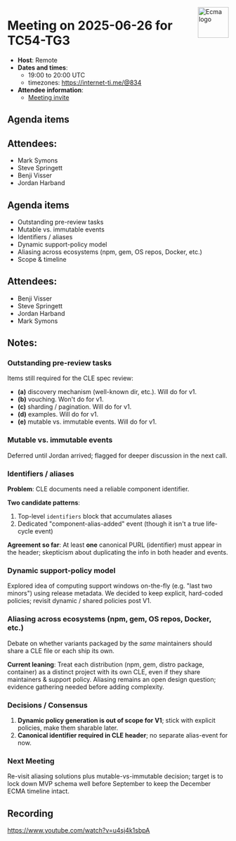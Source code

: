 <img src="https://tc54.org/images/ecma.svg" align="right" height="70" alt="Ecma logo" /> <!-- markdownlint-disable-line MD041 -->

# Meeting on 2025-06-26 for TC54-TG3

- **Host**: Remote
- **Dates and times**:
    - 19:00 to 20:00 UTC
    - timezones: https://internet-ti.me/@834
- **Attendee information**:
  - [Meeting invite](https://calendar.google.com/calendar/event?action=TEMPLATE&tmeid=MGNlbWgwcDdoYWtwbjhvZ[…]4f08c63792f2e654f2a7ebc%40group.calendar.google.com&scp=ALL)

## Agenda items

## Attendees:

- Mark Symons
- Steve Springett
- Benji Visser
- Jordan Harband

## Agenda items

- Outstanding pre-review tasks
- Mutable vs. immutable events
- Identifiers / aliases
- Dynamic support-policy model
- Aliasing across ecosystems (npm, gem, OS repos, Docker, etc.)
- Scope & timeline

## Attendees:

- Benji Visser
- Steve Springett
- Jordan Harband
- Mark Symons

## Notes:

### Outstanding pre-review tasks

Items still required for the CLE spec review:
- **(a)** discovery mechanism (well-known dir, etc.). Will do for v1.
- **(b)** vouching. Won't do for v1.
- **(c)** sharding / pagination. Will do for v1.
- **(d)** examples. Will do for v1.
- **(e)** mutable vs. immutable events. Will do for v1.

### Mutable vs. immutable events
Deferred until Jordan arrived; flagged for deeper discussion in the next call.

### Identifiers / aliases
**Problem**: CLE documents need a reliable component identifier.

**Two candidate patterns**:
1. Top-level `identifiers` block that accumulates aliases
2. Dedicated "component-alias-added" event (though it isn't a true life-cycle event)

**Agreement so far**: At least **one** canonical PURL (identifier) must appear in the header; skepticism about duplicating the info in both header and events.

### Dynamic support-policy model
Explored idea of computing support windows on-the-fly (e.g. "last two minors") using release metadata. We decided to keep explicit, hard-coded policies; revisit dynamic / shared policies post V1.

### Aliasing across ecosystems (npm, gem, OS repos, Docker, etc.)
Debate on whether variants packaged by the *same* maintainers should share a CLE file or each ship its own.

**Current leaning**: Treat each distribution (npm, gem, distro package, container) as a distinct project with its own CLE, even if they share maintainers & support policy. Aliasing remains an open design question; evidence gathering needed before adding complexity.

### Decisions / Consensus

1. **Dynamic policy generation is out of scope for V1**; stick with explicit policies, make them sharable later.
2. **Canonical identifier required in CLE header**; no separate alias-event for now.

### Next Meeting

Re-visit aliasing solutions plus mutable-vs-immutable decision; target is to lock down MVP schema well before September to keep the December ECMA timeline intact.

## Recording

https://www.youtube.com/watch?v=u4sj4k1sbpA